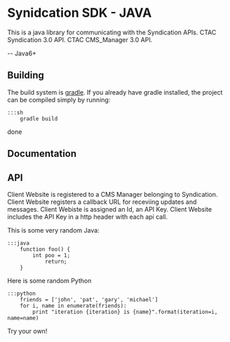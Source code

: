 Synidcation SDK - JAVA
=======================

This is a java library for communicating with the Syndication APIs.
  CTAC Syndication 3.0 API.
  CTAC CMS_Manager 3.0 API.

-- Java6+

Building
---------------------------
The build system is [gradle](http://www.gradle.org). If you already have gradle installed, the project can be compiled simply by running:

	:::sh
		gradle build
		
done


Documentation
---------------------------


API
---------------------------

  Client Website is registered to a CMS Manager belonging to Syndication.
  Client Website registers a callback URL for receviing updates and messages.
  Client Webiste is assigned an Id, an API Key.
  Client Website includes the API Key in a http header with each api call.
  

 
This is some very random Java:
 
    :::java
        function foo() {
            int poo = 1;
                return;
        }
 
Here is some random Python
 
    :::python
        friends = ['john', 'pat', 'gary', 'michael']
        for i, name in enumerate(friends):
            print "iteration {iteration} is {name}".format(iteration=i, name=name)
 
Try your own!
